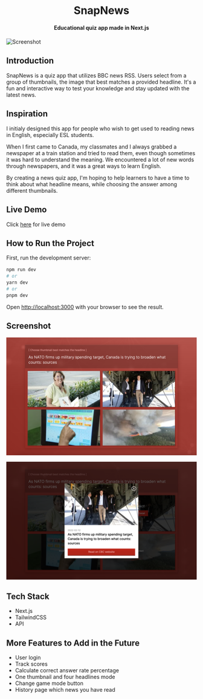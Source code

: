 <h1 align="center">SnapNews</h1>
<h4 align="center">Educational quiz app made in Next.js</h4>
<img src="/screenshot/screenshot01" align="center" alt="Screenshot">

## Introduction

SnapNews is a quiz app that utilizes BBC news RSS. Users select from a group of thumbnails, the image that best matches a provided headline. It's a fun and interactive way to test your knowledge and stay updated with the latest news.

## Inspiration

I initialy designed this app for people who wish to get used to reading news in English, especially ESL students.

When I first came to Canada, my classmates and I always grabbed a newspaper at a train station and tried to read them, even though sometimes it was hard to understand the meaning. We encountered a lot of new words through newspapers, and it was a great ways to learn English.

By creating a news quiz app, I'm hoping to help learners to have a time to think about what headline means, while choosing the answer among different thumbnails.

## Live Demo

Click [here](https://snap-news.vercel.app/) for live demo

## How to Run the Project

First, run the development server:

```bash
npm run dev
# or
yarn dev
# or
pnpm dev
```

Open [http://localhost:3000](http://localhost:3000) with your browser to see the result.

## Screenshot

![Screenshot](/public/screenshot/screenshot01.png?raw=true "Screenshot")

![Screenshot](/public/screenshot/screenshot02.png?raw=true "Screenshot")

## Tech Stack

- Next.js
- TailwindCSS
- API

## More Features to Add in the Future

- User login
- Track scores
- Calculate correct answer rate percentage
- One thumbnail and four headlines mode
- Change game mode button
- History page which news you have read
